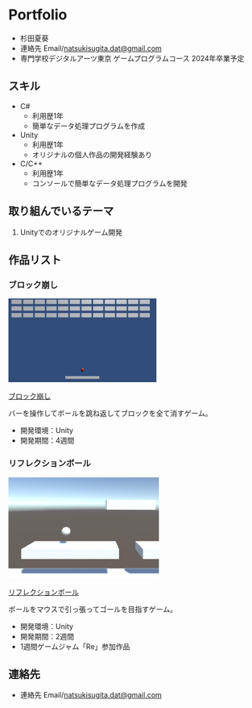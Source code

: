 # Portfolio

- 杉田夏葵
- 連絡先 Email/[natsukisugita.dat@gmail.com](natsukisugita.dat@gmail.com)
- 専門学校デジタルアーツ東京 ゲームプログラムコース 2024年卒業予定

## スキル
- C#
  - 利用歴1年
  - 簡単なデータ処理プログラムを作成
- Unity
  - 利用歴1年
  - オリジナルの個人作品の開発経験あり
- C/C++
  - 利用歴1年
  - コンソールで簡単なデータ処理プログラムを開発

## 取り組んでいるテーマ
1. Unityでのオリジナルゲーム開発

## 作品リスト

### ブロック崩し
[<img src="blockbreaker.png" alt="Wall Walker" style="height: 166px">](https://unityroom.com/games/blockbreakerr)

[ブロック崩し](https://unityroom.com/games/blockbreakerr)

バーを操作してボールを跳ね返してブロックを全て消すゲーム。

- 開発環境：Unity
- 開発期間：4週間

### リフレクションボール
[<img src="reflectionball_icon.png" alt="リフレクションボール" style="height: 200px">](https://unityroom.com/games/reflectionball)

[リフレクションボール](https://unityroom.com/games/reflectionball)

ボールをマウスで引っ張ってゴールを目指すゲーム。

- 開発環境：Unity
- 開発期間：2週間
- 1週間ゲームジャム「Re」参加作品

## 連絡先
- 連絡先 Email/[natsukisugita.dat@gmail.com](natsukisugita.dat@gmail.com)